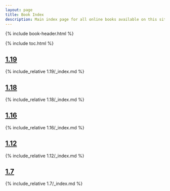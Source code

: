 ```yaml
---
layout: page
title: Book Index
description: Main index page for all online books available on this site. Contains links to other indexes along with other books.
---
```

{% include book-header.html %}

{% include toc.html %}

## <a href="1.19">1.19</a>

{% include_relative 1.19/_index.md %}

## <a href="1.18">1.18</a>

{% include_relative 1.18/_index.md %}

## <a href="1.16">1.16</a>

{% include_relative 1.16/_index.md %}

## <a href="1.12">1.12</a>

{% include_relative 1.12/_index.md %}

## <a href="1.7">1.7</a>

{% include_relative 1.7/_index.md %}